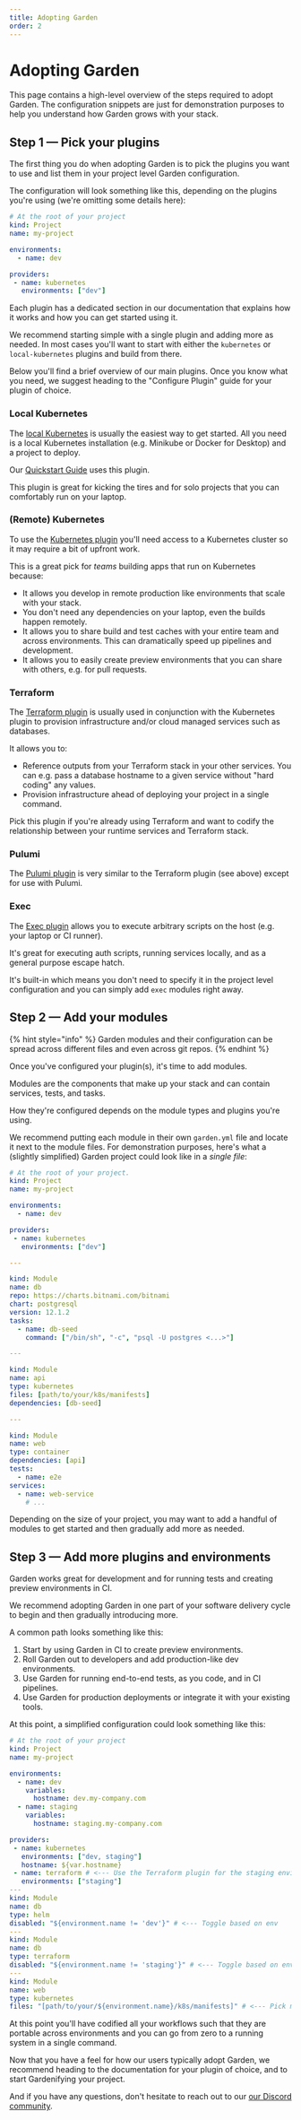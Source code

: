 ```yaml
---
title: Adopting Garden
order: 2
---
```


# Adopting Garden

This page contains a high-level overview of the steps required to adopt Garden. The configuration snippets are just for demonstration purposes to help you understand how Garden grows with your stack.

## Step 1 — Pick your plugins

The first thing you do when adopting Garden is to pick the plugins you want to use and list them in your project level Garden configuration.

The configuration will look something like this, depending on the plugins you're using (we're omitting some details here):

```yaml
# At the root of your project
kind: Project
name: my-project

environments:
  - name: dev

providers:
 - name: kubernetes
   environments: ["dev"]
```

Each plugin has a dedicated section in our documentation that explains how it works and how you can get started using it.

We recommend starting simple with a single plugin and adding more as needed. In most cases you'll want to start with either the `kubernetes` or `local-kubernetes` plugins and build from there.

Below you'll find a brief overview of our main plugins. Once you know what you need, we suggest heading to the "Configure Plugin" guide for your plugin of choice.

### Local Kubernetes

The [local Kubernetes](../k8s-plugins/local-k8s/README.md) is usually the easiest way to get started. All you need is a local Kubernetes installation (e.g. Minikube or Docker for Desktop) and a project to deploy.

Our [Quickstart Guide](../basics/quickstart.md) uses this plugin.

This plugin is great for kicking the tires and for solo projects that you can comfortably run on your laptop.

### (Remote) Kubernetes

To use the [Kubernetes plugin](../k8s-plugins/remote-k8s/README.md) you'll need access to a Kubernetes cluster so it may require a bit of upfront work.

This is a great pick for _teams_ building apps that run on Kubernetes because:

- It allows you develop in remote production like environments that scale with your stack.
- You don't need any dependencies on your laptop, even the builds happen remotely.
- It allows you to share build and test caches with your entire team and across environments. This can dramatically speed up pipelines and development.
- It allows you to easily create preview environments that you can share with others,
  e.g. for pull requests.

### Terraform

The [Terraform plugin](../terraform-plugin/README.md) is usually used in conjunction with the Kubernetes plugin to provision infrastructure and/or cloud managed services such as databases.

It allows you to:

- Reference outputs from your Terraform stack in your other services. You can e.g. pass a database hostname to a given service without "hard coding" any values.
- Provision infrastructure ahead of deploying your project in a single command.

Pick this plugin if you're already using Terraform and want to codify the relationship between your runtime services and Terraform stack.

### Pulumi

The [Pulumi plugin](../pulumi-plugin/README.md) is very similar to the Terraform plugin (see above) except for use with Pulumi.

### Exec

The [Exec plugin](../plugins/exec.md) allows you to execute arbitrary scripts on the host (e.g. your laptop or CI runner).

It's great for executing auth scripts, running services locally, and as a general purpose escape hatch.

It's built-in which means you don't need to specify it in the project level configuration and you can simply add `exec` modules right away.

## Step 2 — Add your modules

{% hint style="info" %}
Garden modules and their configuration can be spread across different files and even across git repos.
{% endhint %}

Once you've configured your plugin(s), it's time to add modules.

Modules are the components that make up your stack and can contain services, tests, and tasks.

How they're configured depends on the module types and plugins you're using.

We recommend putting each module in their own `garden.yml` file and locate it next to the module files. For demonstration purposes, here's what a (slightly simplified) Garden project could look like in a _single file_:

```yaml
# At the root of your project.
kind: Project
name: my-project

environments:
  - name: dev

providers:
 - name: kubernetes
   environments: ["dev"]

---

kind: Module
name: db
repo: https://charts.bitnami.com/bitnami
chart: postgresql
version: 12.1.2
tasks:
  - name: db-seed
    command: ["/bin/sh", "-c", "psql -U postgres <...>"]

---

kind: Module
name: api
type: kubernetes
files: [path/to/your/k8s/manifests]
dependencies: [db-seed]

---

kind: Module
name: web
type: container
dependencies: [api]
tests:
  - name: e2e
services:
  - name: web-service
    # ...
```

Depending on the size of your project, you may want to add a handful of modules to get started and then gradually add more as needed.

## Step 3 — Add more plugins and environments

Garden works great for development and for running tests and creating preview environments in CI. 

We recommend adopting Garden in one part of your software delivery cycle to begin and then gradually introducing more. 

A common path looks something like this:

1. Start by using Garden in CI to create preview environments.
2. Roll Garden out to developers and add production-like dev environments.
3. Use Garden for running end-to-end tests, as you code, and in CI
   pipelines.
4. Use Garden for production deployments or integrate it with your
   existing tools.

At this point, a simplified configuration could look something like this:

```yaml
# At the root of your project
kind: Project
name: my-project

environments:
  - name: dev
    variables:
      hostname: dev.my-company.com
  - name: staging
    variables:
      hostname: staging.my-company.com

providers:
 - name: kubernetes
   environments: ["dev, staging"]
   hostname: ${var.hostname}
 - name: terraform # <--- Use the Terraform plugin for the staging environment to provision a DB
   environments: ["staging"]
---
kind: Module
name: db
type: helm
disabled: "${environment.name != 'dev'}" # <--- Toggle based on env
---
kind: Module
name: db
type: terraform
disabled: "${environment.name != 'staging'}" # <--- Toggle based on env
---
kind: Module
name: web
type: kubernetes
files: "[path/to/your/${environment.name}/k8s/manifests]" # <--- Pick manifests based on env
```

At this point you'll have codified all your workflows such that they are portable across environments and you can go from zero to a running system in a single command.

Now that you have a feel for how our users typically adopt Garden, we recommend heading to the documentation for your plugin of choice, and to start Gardenifying your project.

And if you have any questions, don't hesitate to reach out to our [our Discord community](https://discord.gg/gxeuDgp6Xt).
